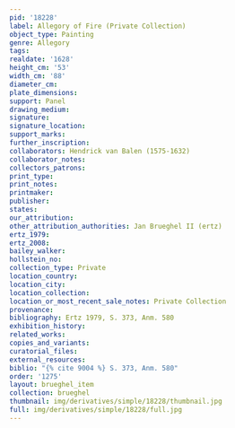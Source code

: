 ```yaml
---
pid: '18228'
label: Allegory of Fire (Private Collection)
object_type: Painting
genre: Allegory
tags: 
realdate: '1628'
height_cm: '53'
width_cm: '88'
diameter_cm: 
plate_dimensions: 
support: Panel
drawing_medium: 
signature: 
signature_location: 
support_marks: 
further_inscription: 
collaborators: Hendrick van Balen (1575-1632)
collaborator_notes: 
collectors_patrons: 
print_type: 
print_notes: 
printmaker: 
publisher: 
states: 
our_attribution: 
other_attribution_authorities: Jan Brueghel II (ertz)
ertz_1979: 
ertz_2008: 
bailey_walker: 
hollstein_no: 
collection_type: Private
location_country: 
location_city: 
location_collection: 
location_or_most_recent_sale_notes: Private Collection
provenance: 
bibliography: Ertz 1979, S. 373, Anm. 580
exhibition_history: 
related_works: 
copies_and_variants: 
curatorial_files: 
external_resources: 
biblio: "{% cite 9004 %} S. 373, Anm. 580"
order: '1275'
layout: brueghel_item
collection: brueghel
thumbnail: img/derivatives/simple/18228/thumbnail.jpg
full: img/derivatives/simple/18228/full.jpg
---
```

